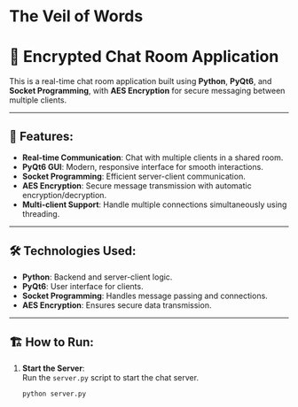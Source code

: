 # The Veil of Words

# 💬 Encrypted Chat Room Application

This is a real-time chat room application built using **Python**, **PyQt6**, and **Socket Programming**, with **AES Encryption** for secure messaging between multiple clients.

---

## 🚀 Features:
- **Real-time Communication**: Chat with multiple clients in a shared room.
- **PyQt6 GUI**: Modern, responsive interface for smooth interactions.
- **Socket Programming**: Efficient server-client communication.
- **AES Encryption**: Secure message transmission with automatic encryption/decryption.
- **Multi-client Support**: Handle multiple connections simultaneously using threading.

---

## 🛠️ Technologies Used:
- **Python**: Backend and server-client logic.
- **PyQt6**: User interface for clients.
- **Socket Programming**: Handles message passing and connections.
- **AES Encryption**: Ensures secure data transmission.

---

## 🏗️ How to Run:

1. **Start the Server**:  
   Run the `server.py` script to start the chat server.
   ```bash
   python server.py

